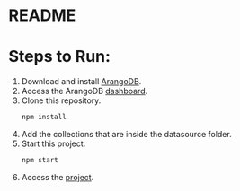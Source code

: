 # README

# Steps to Run:
1. Download and install [ArangoDB](https://www.arangodb.com/download/).
2. Access the ArangoDB [dashboard](http://localhost:8529/_db/_system/_admin/aardvark/index.html#dashboard).
3. Clone this repository.
    ```sh
    npm install
    ```
3. Add the collections that are inside the datasource folder.
4. Start this project.
    ```sh
    npm start
    ```
5. Access the [project](http://localhost:3000/).
